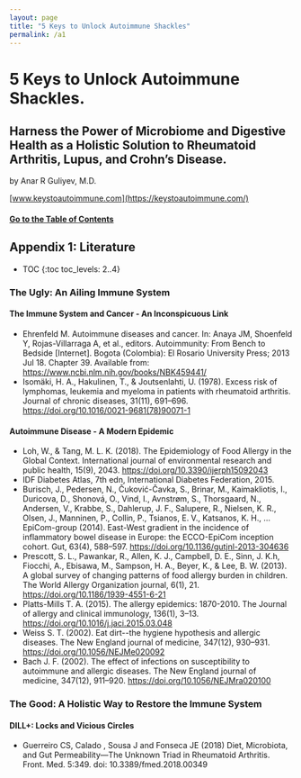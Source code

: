 ```yaml
---
layout: page
title: "5 Keys to Unlock Autoimmune Shackles"
permalink: /a1
---
```


# 5 Keys to Unlock Autoimmune Shackles.
## Harness the Power of Microbiome and Digestive Health as a Holistic Solution to Rheumatoid Arthritis, Lupus, and Crohn’s Disease.
by Anar R Guliyev, M.D.

[www.keystoautoimmune.com](https://keystoautoimmune.com/)

#### [Go to the Table of Contents](README.md)
## Appendix 1: Literature

* TOC
{:toc toc_levels: 2..4}


### The Ugly: An Ailing Immune System

#### <a name="1" /> The Immune System and Cancer - An Inconspicuous Link

- Ehrenfeld M. Autoimmune diseases and cancer. In: Anaya JM, Shoenfeld Y, Rojas-Villarraga A, et al., editors. Autoimmunity: From Bench to Bedside [Internet]. Bogota (Colombia): El Rosario University Press; 2013 Jul 18. Chapter 39. Available from: https://www.ncbi.nlm.nih.gov/books/NBK459441/ 
- Isomäki, H. A., Hakulinen, T., & Joutsenlahti, U. (1978). Excess risk of lymphomas, leukemia and myeloma in patients with rheumatoid arthritis. Journal of chronic diseases, 31(11), 691–696. https://doi.org/10.1016/0021-9681(78)90071-1 

#### <a name="2" /> Autoimmune Disease - A Modern Epidemic


- Loh, W., & Tang, M. L. K. (2018). The Epidemiology of Food Allergy in the Global Context. International journal of environmental research and public health, 15(9), 2043. https://doi.org/10.3390/ijerph15092043 
- IDF Diabetes Atlas, 7th edn, International Diabetes Federation, 2015.
- Burisch, J., Pedersen, N., Čuković-Čavka, S., Brinar, M., Kaimakliotis, I., Duricova, D., Shonová, O., Vind, I., Avnstrøm, S., Thorsgaard, N., Andersen, V., Krabbe, S., Dahlerup, J. F., Salupere, R., Nielsen, K. R., Olsen, J., Manninen, P., Collin, P., Tsianos, E. V., Katsanos, K. H., … EpiCom-group (2014). East-West gradient in the incidence of inflammatory bowel disease in Europe: the ECCO-EpiCom inception cohort. Gut, 63(4), 588–597. https://doi.org/10.1136/gutjnl-2013-304636 
- Prescott, S. L., Pawankar, R., Allen, K. J., Campbell, D. E., Sinn, J. K.h, Fiocchi, A., Ebisawa, M., Sampson, H. A., Beyer, K., & Lee, B. W. (2013). A global survey of changing patterns of food allergy burden in children. The World Allergy Organization journal, 6(1), 21. https://doi.org/10.1186/1939-4551-6-21 
- Platts-Mills T. A. (2015). The allergy epidemics: 1870-2010. The Journal of allergy and clinical immunology, 136(1), 3–13. https://doi.org/10.1016/j.jaci.2015.03.048 
- Weiss S. T. (2002). Eat dirt--the hygiene hypothesis and allergic diseases. The New England journal of medicine, 347(12), 930–931. https://doi.org/10.1056/NEJMe020092 
- Bach J. F. (2002). The effect of infections on susceptibility to autoimmune and allergic diseases. The New England journal of medicine, 347(12), 911–920. https://doi.org/10.1056/NEJMra020100 

### The Good: A Holistic Way to Restore the Immune System 

#### <a name="3" /> DILL+: Locks and Vicious Circles

- Guerreiro CS, Calado  , Sousa J and Fonseca JE (2018) Diet, Microbiota, and Gut Permeability—The Unknown Triad in Rheumatoid Arthritis. Front. Med. 5:349. doi: 10.3389/fmed.2018.00349 



